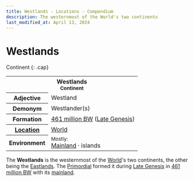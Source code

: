 ```yaml
---
title: Westlands - Locations - Compendium
description: The westernmost of the World's two continents
last_modified_at: April 13, 2024
---
```


# Westlands
Continent
{: .cap}

<div class="table right plainlinks" markdown=0>
  <table class="table full borders smallest">
    <tr><th colspan=2>Westlands<br><small>Continent</small></th></tr>
    <tr><th>Adjective</th><td>Westland</td></tr>
    <tr><th>Demonym</th><td>Westlander(s)</td></tr>
    <tr><th>Formation</th><td><a href="/compendium/events/genesis/#461-million-bw">461 million BW</a> (<a href="/compendium/events/genesis/#late-genesis">Late Genesis</a>)</td></tr>
    <tr><th><a href="/compendium/locations/">Location</a></th><td><a href="/compendium/locations/world/">World</a></td></tr>
    <tr><th>Environment</th><td><small>Mostly:</small><br><a href="/compendium/locations/main-westlands/">Mainland</a> · islands</td></tr>
  </table>
</div>

The **Westlands** is the westernmost of the [World](/compendium/locations/world/)'s two continents, the other being the [Eastlands](/compendium/locations/eastlands/). The [Primordial](/compendium/creatures/primordial/) formed it during [Late Genesis](/compendium/events/genesis/#late-genesis) in [461 million BW](/compendium/events/genesis/#461-million-bw) with its [mainland](/compendium/locations/main-westlands/).